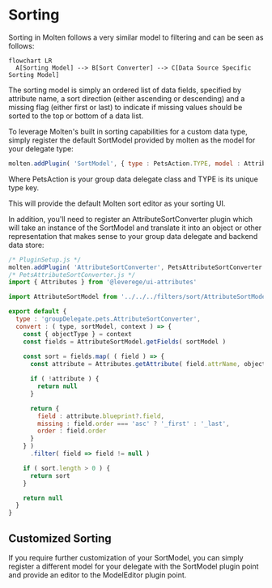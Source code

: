 # Sorting

Sorting in Molten follows a very similar model to filtering and can be seen as follows:

```mermaid
flowchart LR
  A[Sorting Model] --> B[Sort Converter] --> C[Data Source Specific Sorting Model]
```

The sorting model is simply an ordered list of data fields, specified by attribute name, a sort direction (either ascending or descending) and a missing flag (either first or last) to indicate if missing values should be sorted to the top or bottom of a data list.

To leverage Molten's built in sorting capabilities for a custom data type, simply register the default SortModel provided by molten as the model for your delegate type:

```javascript
molten.addPlugin( 'SortModel', { type : PetsAction.TYPE, model : AttributeSortModel } )
```
Where PetsAction is your group data delegate class and TYPE is its unique type key.

This will provide the default Molten sort editor as your sorting UI.

In addition, you'll need to register an AttributeSortConverter plugin which will take an instance of the SortModel and translate it into an object or other representation that makes sense to your group data delegate and backend data store:

```javascript
/* PluginSetup.js */
molten.addPlugin( 'AttributeSortConverter', PetsAttributeSortConverter )
/* PetsAttributeSortConverter.js */
import { Attributes } from '@leverege/ui-attributes'

import AttributeSortModel from '../../../filters/sort/AttributeSortModel'

export default {
  type : 'groupDelegate.pets.AttributeSortConverter',
  convert : ( type, sortModel, context ) => {
    const { objectType } = context
    const fields = AttributeSortModel.getFields( sortModel )
    
    const sort = fields.map( ( field ) => {
      const attribute = Attributes.getAttribute( field.attrName, objectType )

      if ( !attribute ) {
        return null
      }

      return {
        field : attribute.blueprint?.field,
        missing : field.order === 'asc' ? '_first' : '_last',
        order : field.order
      }
    } )
      .filter( field => field != null )

    if ( sort.length > 0 ) {
      return sort
    }

    return null
  }
}
```

## Customized Sorting

If you require further customization of your SortModel, you can simply register a different model for your delegate with the SortModel plugin point and provide an editor to the ModelEditor plugin point.
